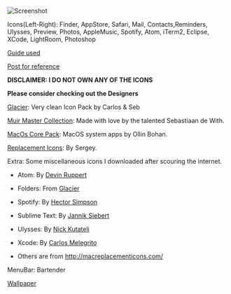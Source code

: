 ![Screenshot](https://github.com/anuragroy11/MacOS/blob/master/Icons/SS1.png)

Icons(Left-Right): Finder, AppStore, Safari, Mail, Contacts,Reminders, Ulysses, Preview, Photos, AppleMusic, Spotify, Atom, iTerm2, Eclipse, XCode, LightRoom, Photoshop

[Guide used](http://hashbangstar.net/blog/changing-icons-in-el-capitan) 

[Post for reference](https://www.reddit.com/r/mac/comments/7wzjw0/got_tired_of_the_same_look_of_macos_and_themed_my/)


**DISCLAIMER: I DO NOT OWN ANY OF THE ICONS**

**Please consider checking out the Designers**

[Glacier](https://glaciericons.com/): Very clean Icon Pack by Carlos & Seb

[Muir Master Collection](http://pictogram.agency/muir/): Made with love by the talented Sebastiaan de With. 

[MacOs Core Pack](http://macreplacementicons.com/): MacOS system apps by Ollin Bohan.

[Replacement Icons](https://dribbble.com/shots/1667650-Replacement-icons): By Sergey.

Extra: Some miscellaneous icons I downloaded after scouring the internet.

+ Atom: By [Devin Ruppert](https://dribbble.com/shots/1454329-Atom-Icon)

+ Folders: From [Glacier](https://glaciericons.com/)

+ Spotify: By [Hector Simpson](https://dribbble.com/shots/2131284-Spotify-Replacement-Icons)

+ Sublime Text: By [Jannik Siebert](https://dribbble.com/shots/1836653-Final-Tilted-Sublime-Icon)

+ Ulysses: By [Nick Kutateli](https://dribbble.com/shots/2196141-Ulysses-Icon)

+ Xcode: By [Carlos Melegrito](https://dribbble.com/shots/1620554-Jiro-s-Xcode)

+ Others are from http://macreplacementicons.com/

MenuBar: Bartender

[Wallpaper](https://unsplash.com/photos/-xa9XSA7K9k) 
